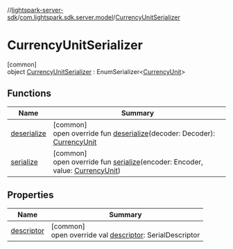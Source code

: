 //[lightspark-server-sdk](../../../index.md)/[com.lightspark.sdk.server.model](../index.md)/[CurrencyUnitSerializer](index.md)

# CurrencyUnitSerializer

[common]\
object [CurrencyUnitSerializer](index.md) : EnumSerializer&lt;[CurrencyUnit](../-currency-unit/index.md)&gt;

## Functions

| Name | Summary |
|---|---|
| [deserialize](../-withdrawal-request-status-serializer/index.md#-119773072%2FFunctions%2F-1086033721) | [common]<br>open override fun [deserialize](../-withdrawal-request-status-serializer/index.md#-119773072%2FFunctions%2F-1086033721)(decoder: Decoder): [CurrencyUnit](../-currency-unit/index.md) |
| [serialize](index.md#2006890097%2FFunctions%2F-1086033721) | [common]<br>open override fun [serialize](index.md#2006890097%2FFunctions%2F-1086033721)(encoder: Encoder, value: [CurrencyUnit](../-currency-unit/index.md)) |

## Properties

| Name | Summary |
|---|---|
| [descriptor](../-withdrawal-request-status-serializer/index.md#-54158242%2FProperties%2F-1086033721) | [common]<br>open override val [descriptor](../-withdrawal-request-status-serializer/index.md#-54158242%2FProperties%2F-1086033721): SerialDescriptor |
